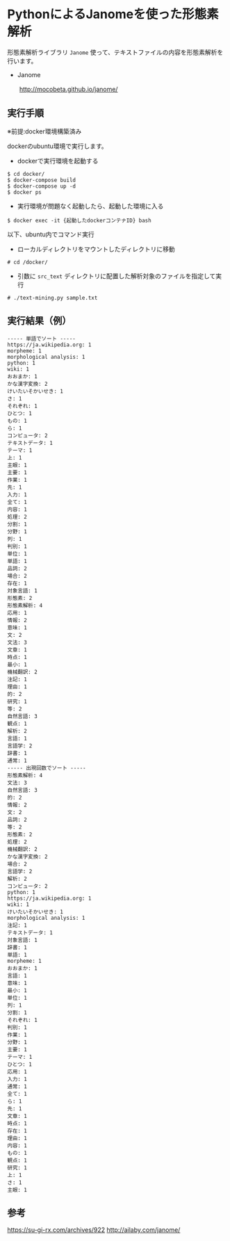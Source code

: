# PythonによるJanomeを使った形態素解析

形態素解析ライブラリ `Janome` 使って、テキストファイルの内容を形態素解析を行います。

- Janome

　　http://mocobeta.github.io/janome/

## 実行手順

※前提:docker環境構築済み

dockerのubuntu環境で実行します。

- dockerで実行環境を起動する

```
$ cd docker/
$ docker-compose build
$ docker-compose up -d
$ docker ps
```

- 実行環境が問題なく起動したら、起動した環境に入る

```
$ docker exec -it {起動したdockerコンテナID} bash
```

以下、ubuntu内でコマンド実行
- ローカルディレクトリをマウントしたディレクトリに移動

```
# cd /docker/
```

- 引数に `src_text` ディレクトリに配置した解析対象のファイルを指定して実行

```
# ./text-mining.py sample.txt
```

## 実行結果（例）

```
----- 単語でソート -----
https://ja.wikipedia.org: 1
morpheme: 1
morphological analysis: 1
python: 1
wiki: 1
おおまか: 1
かな漢字変換: 2
けいたいそかいせき: 1
さ: 1
それぞれ: 1
ひとつ: 1
もの: 1
ら: 1
コンピュータ: 2
テキストデータ: 1
テーマ: 1
上: 1
主眼: 1
主要: 1
作業: 1
先: 1
入力: 1
全て: 1
内容: 1
処理: 2
分割: 1
分野: 1
列: 1
判別: 1
単位: 1
単語: 1
品詞: 2
場合: 2
存在: 1
対象言語: 1
形態素: 2
形態素解析: 4
応用: 1
情報: 2
意味: 1
文: 2
文法: 3
文章: 1
時点: 1
最小: 1
機械翻訳: 2
注記: 1
理由: 1
的: 2
研究: 1
等: 2
自然言語: 3
観点: 1
解析: 2
言語: 1
言語学: 2
辞書: 1
通常: 1
----- 出現回数でソート -----
形態素解析: 4
文法: 3
自然言語: 3
的: 2
情報: 2
文: 2
品詞: 2
等: 2
形態素: 2
処理: 2
機械翻訳: 2
かな漢字変換: 2
場合: 2
言語学: 2
解析: 2
コンピュータ: 2
python: 1
https://ja.wikipedia.org: 1
wiki: 1
けいたいそかいせき: 1
morphological analysis: 1
注記: 1
テキストデータ: 1
対象言語: 1
辞書: 1
単語: 1
morpheme: 1
おおまか: 1
言語: 1
意味: 1
最小: 1
単位: 1
列: 1
分割: 1
それぞれ: 1
判別: 1
作業: 1
分野: 1
主要: 1
テーマ: 1
ひとつ: 1
応用: 1
入力: 1
通常: 1
全て: 1
ら: 1
先: 1
文章: 1
時点: 1
存在: 1
理由: 1
内容: 1
もの: 1
観点: 1
研究: 1
上: 1
さ: 1
主眼: 1
```

## 参考
https://su-gi-rx.com/archives/922
http://ailaby.com/janome/
